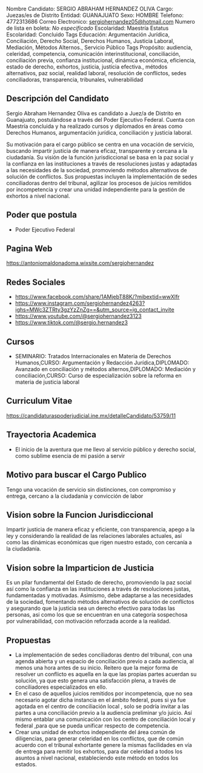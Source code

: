 Nombre Candidato: SERGIO ABRAHAM HERNANDEZ OLIVA
Cargo: Juezas/es de Distrito
Entidad: GUANAJUATO
Sexo: HOMBRE
Telefono: 4772313686
Correo Electronico: sergiohernandez05@hotmail.com
Numero de lista en boleta: *No especificado*
Escolaridad: Maestría
Estatus Escolaridad: Concluido
Tags Educación: Argumentación Jurídica, Conciliación, Derecho Social, Derechos Humanos, Justicia Laboral, Mediación, Métodos Alternos., Servicio Público
Tags Propósito: audiencia, celeridad, competencia, comunicación interinstitucional, conciliación, conciliación previa, confianza institucional, dinámica económica, eficiencia, estado de derecho, exhortos, justicia, justicia efectiva., métodos alternativos, paz social, realidad laboral, resolución de conflictos, sedes conciliadoras, transparencia, tribunales, vulnerabilidad


## Descripción del Candidato 

Sergio Abraham Hernandez Oliva es candidato a Juez/a de Distrito en Guanajuato, postulándose a través del Poder Ejecutivo Federal. Cuenta con Maestría concluida y ha realizado cursos y diplomados en áreas como Derechos Humanos, argumentación jurídica, conciliación y justicia laboral. 

Su motivación para el cargo público se centra en una vocación de servicio, buscando impartir justicia de manera eficaz, transparente y cercana a la ciudadanía. Su visión de la función jurisdiccional se basa en la paz social y la confianza en las instituciones a través de resoluciones justas y adaptadas a las necesidades de la sociedad, promoviendo métodos alternativos de solución de conflictos. Sus propuestas incluyen la implementación de sedes conciliadoras dentro del tribunal, agilizar los procesos de juicios remitidos por incompetencia y crear una unidad independiente para la gestión de exhortos a nivel nacional.


## Poder que postula

- Poder Ejecutivo Federal


## Pagina Web

https://antoniomaldonadoma.wixsite.com/sergiohernandez


## Redes Sociales

- https://www.facebook.com/share/1AMjebT88K/?mibextid=wwXlfr
- https://www.instagram.com/sergiohernandez4263?ighs=MWc3ZTRty3gzYzZnZg==&utm_source=ig_contact_invite
- https://www.youtube.com/@sergiohernandez3123
- https://www.tiktok.com/@sergio.hernandez3


## Cursos

- SEMINARIO: Tratados Internacionales en Materia de Derechos Humanos,CURSO: Argumentación y Redacción Jurídica,DIPLOMADO: Avanzado en conciliación y métodos alternos,DIPLOMADO: Mediación y conciliación,CURSO: Curso de especialización sobre la reforma en materia de justicia laboral


## Curriculum Vitae

https://candidaturaspoderjudicial.ine.mx/detalleCandidato/53759/11


## Trayectoria Academica

- El inicio de la aventura que me llevo al servicio público y derecho social, como sublime esencia de mi pasión a servir


## Motivo para buscar el Cargo Publico

Tengo una vocación de servicio sin distinciones, con compromiso y entrega, cercano a la ciudadanía y convicción de labor


## Vision sobre la Funcion Jurisdiccional

Impartir justicia de manera eficaz y eficiente, con transparencia, apego a la ley y considerando la realidad de las relaciones laborales actuales, así como las dinámicas económicas que rigen nuestro estado, con cercanía a la ciudadanía.


## Vision sobre la Imparticion de Justicia

Es un pilar fundamental del Estado de derecho, promoviendo la paz social así como la confianza en las instituciones a través de resoluciones justas, fundamentadas y motivadas. Asimismo, debe adaptarse a las necesidades de la sociedad, fomentando métodos alternativos de solución de conflictos y asegurando que la justicia sea un derecho efectivo para todas las personas, asi como los que se encuentran en una categoría sospechosa por vulnerabilidad, con motivación reforzada acorde a la realidad.


## Propuestas

- La implementación de sedes conciliadoras dentro del tribunal, con una agenda abierta y un espacio de conciliación previo a cada audiencia, al menos una hora antes de su inicio. Reitero que la mejor forma de resolver un conflicto es aquella en la que las propias partes acuerdan su solución, ya que esto genera una satisfacción plena, a través de conciliadores especializados en ello.
- En el caso de aquellos juicios remitidos por incompetencia, que no sea necesario agotar dicha instancia en el ámbito federal, pues si ya fue agotada en el centro de conciliación local , solo se podría invitar a las partes a una conciliación previo a la audiencia preliminar y/o juicio. Así mismo entablar una comunicación con los centro de conciliación local y federal ,para que se pueda unificar respecto de competencia.
- Crear una unidad de exhortos independiente del área común de diligencias, para generar celeridad en los conflictos, que de común acuerdo con el tribunal exhortante genere la mismas facilidades en vía de entrega para remitir los exhortos, para dar celeridad a todos los asuntos a nivel nacional, estableciendo este método en todos los estados.

